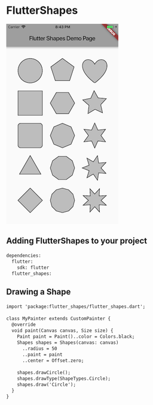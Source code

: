 # FlutterShapes

![](/screenshot.png)

## Adding FlutterShapes to your project

```
dependencies:
  flutter:
    sdk: flutter
  flutter_shapes:
```

## Drawing a Shape

```
import 'package:flutter_shapes/flutter_shapes.dart';

class MyPainter extends CustomPainter {
  @override
  void paint(Canvas canvas, Size size) {
    Paint paint = Paint()..color = Colors.black;
    Shapes shapes = Shapes(canvas: canvas)
      ..radius = 50
      ..paint = paint
      ..center = Offset.zero;

    shapes.drawCircle();
    shapes.drawType(ShapeTypes.Circle);
    shapes.draw('Circle');
  }
}
```